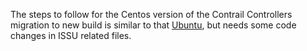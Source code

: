 The steps to follow for the Centos version of the Contrail Controllers migration to new build is similar to that [Ubuntu](https://github.com/urao/tungstenfabric-issu/tree/master/ubuntu), but
needs some code changes in ISSU related files.
